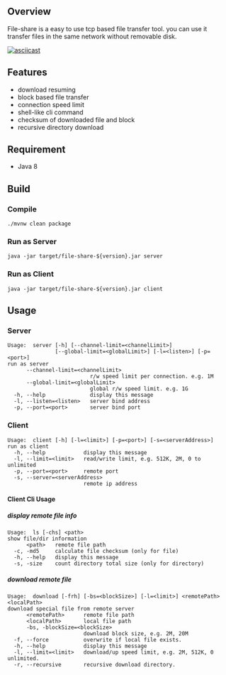 ## Overview

File-share is a easy to use tcp based file transfer tool.
you can use it transfer files in the same network without removable disk.

[![asciicast](https://asciinema.org/a/282464.svg)](https://asciinema.org/a/282464)

## Features

* download resuming
* block based file transfer
* connection speed limit
* shell-like cli command
* checksum of downloaded file and block
* recursive directory download

## Requirement

* Java 8

## Build

### Compile

`./mvnw clean package`

### Run as Server

`java -jar target/file-share-${version}.jar server`

### Run as Client

`java -jar target/file-share-${version}.jar client`

## Usage

### Server

```
Usage:  server [-h] [--channel-limit=<channelLimit>]
               [--global-limit=<globalLimit>] [-l=<listen>] [-p=<port>]
run as server
      --channel-limit=<channelLimit>
                          r/w speed limit per connection. e.g. 1M
      --global-limit=<globalLimit>
                          global r/w speed limit. e.g. 1G
  -h, --help              display this message
  -l, --listen=<listen>   server bind address
  -p, --port=<port>       server bind port
```

### Client

```
Usage:  client [-h] [-l=<limit>] [-p=<port>] [-s=<serverAddress>]
run as client
  -h, --help            display this message
  -l, --limit=<limit>   read/write limit, e.g. 512K, 2M, 0 to unlimited
  -p, --port=<port>     remote port
  -s, --server=<serverAddress>
                        remote ip address
```

#### Client Cli Usage

##### display remote file info

```
Usage:  ls [-chs] <path>
show file/dir information
      <path>   remote file path
  -c, -md5     calculate file checksum (only for file)
  -h, --help   display this message
  -s, -size    count directory total size (only for directory)
```

##### download remote file

```
Usage:  download [-frh] [-bs=<blockSize>] [-l=<limit>] <remotePath> <localPath>
download special file from remote server
      <remotePath>      remote file path
      <localPath>       local file path
      -bs, -blockSize=<blockSize>
                        download block size, e.g. 2M, 20M
  -f, --force           overwrite if local file exists.
  -h, --help            display this message
  -l, --limit=<limit>   download/up speed limit, e.g. 2M, 512K, 0 unlimited.
  -r, --recursive       recursive download directory.
```
